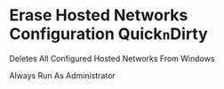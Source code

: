 # Erase Hosted Networks Configuration Quick`n`Dirty
Deletes All Configured Hosted Networks From Windows

Always Run As Administrator
